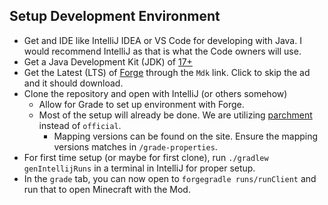 ## Setup Development Environment
* Get and IDE like IntelliJ IDEA or VS Code for developing with Java. I would recommend IntelliJ as that is what the Code owners will use.
* Get a Java Development Kit (JDK) of [17+](https://adoptium.net/temurin/releases/?version=17)
* Get the Latest (LTS) of [Forge](https://files.minecraftforge.net/net/minecraftforge/forge/) through the `Mdk` link. Click to skip the ad and it should download.
* Clone the repository and open with IntelliJ (or others somehow)
  * Allow for Grade to set up environment with Forge.
  * Most of the setup will already be done. We are utilizing [parchment](https://parchmentmc.org/docs/getting-started) instead of `official`.
    * Mapping versions can be found on the site. Ensure the mapping versions matches in `/grade-properties`.
* For first time setup (or maybe for first clone), run `./gradlew genIntellijRuns` in a terminal in IntelliJ for proper setup.
* In the `grade` tab, you can now open to `forgegradle runs/runClient` and run that to open Minecraft with the Mod.